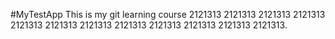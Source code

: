 #MyTestApp 
This is my git learning course 2121313 2121313 2121313 2121313 2121313 2121313 2121313 2121313 2121313 2121313 2121313 2121313.
